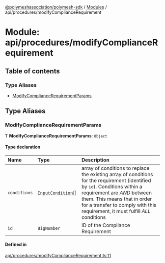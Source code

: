 [@polymeshassociation/polymesh-sdk](../README.md) / [Modules](../modules.md) / api/procedures/modifyComplianceRequirement

# Module: api/procedures/modifyComplianceRequirement

## Table of contents

### Type Aliases

- [ModifyComplianceRequirementParams](api_procedures_modifyComplianceRequirement.md#modifycompliancerequirementparams)

## Type Aliases

### ModifyComplianceRequirementParams

Ƭ **ModifyComplianceRequirementParams**: `Object`

#### Type declaration

| Name | Type | Description |
| :------ | :------ | :------ |
| `conditions` | [`InputCondition`](types.md#inputcondition)[] | array of conditions to replace the existing array of conditions for the requirement (identified by `id`).   Conditions within a requirement are *AND* between them. This means that in order   for a transfer to comply with this requirement, it must fulfill *ALL* conditions |
| `id` | `BigNumber` | ID of the Compliance Requirement |

#### Defined in

[api/procedures/modifyComplianceRequirement.ts:11](https://github.com/PolymathNetwork/polymesh-sdk/blob/31dfa0dc/src/api/procedures/modifyComplianceRequirement.ts#L11)

